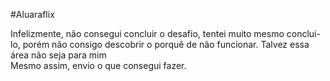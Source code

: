 #Aluaraflix

Infelizmente, não consegui concluir o desafio, tentei muito mesmo conclui-lo, porém não consigo descobrir o porquê de não funcionar. Talvez essa área não seja para mim <br>
Mesmo assim, envio o que consegui fazer.
